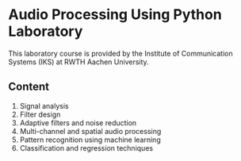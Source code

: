 # Audio Processing Using Python Laboratory
This laboratory course is provided by the Institute of Communication Systems (IKS) at RWTH Aachen University.

## Content
1. Signal analysis
2. Filter design
3. Adaptive filters and noise reduction
4. Multi-channel and spatial audio processing
5. Pattern recognition using machine learning
6. Classification and regression techniques
